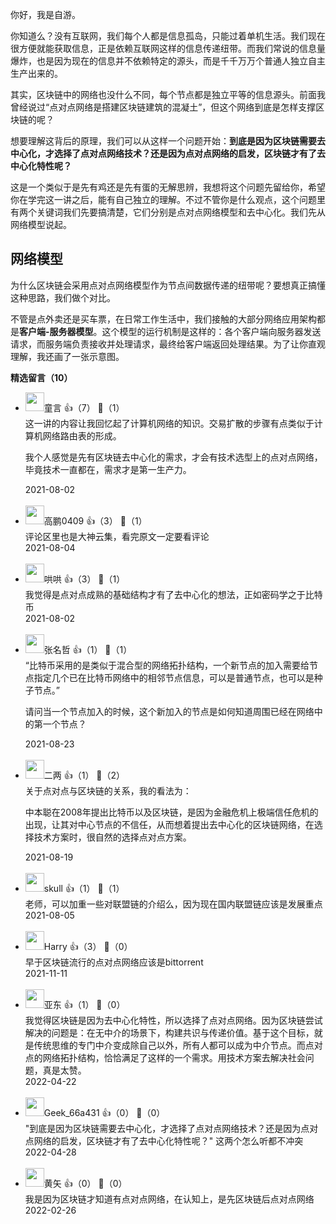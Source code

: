 你好，我是自游。

你知道么？没有互联网，我们每个人都是信息孤岛，只能过着单机生活。我们现在很方便就能获取信息，正是依赖互联网这样的信息传递纽带。而我们常说的信息量爆炸，也是因为现在的信息并不依赖特定的源头，而是千千万万个普通人独立自主生产出来的。

其实，区块链中的网络也没什么不同，每个节点都是独立平等的信息源头。前面我曾经说过“点对点网络是搭建区块链建筑的混凝土”，但这个网络到底是怎样支撑区块链的呢？

想要理解这背后的原理，我们可以从这样一个问题开始：**到底是因为区块链需要去中心化，才选择了点对点网络技术？还是因为点对点网络的启发，区块链才有了去中心化特性呢？**

这是一个类似于是先有鸡还是先有蛋的无解思辨，我想将这个问题先留给你，希望你在学完这一讲之后，能有自己独立的理解。不过不管你是什么观点，这个问题里有两个关键词我们先要搞清楚，它们分别是点对点网络模型和去中心化。我们先从网络模型说起。

## 网络模型

为什么区块链会采用点对点网络模型作为节点间数据传递的纽带呢？要想真正搞懂这种思路，我们做个对比。

不管是点外卖还是买车票，在日常工作生活中，我们接触的大部分网络应用架构都是**客户端-服务器模型**。这个模型的运行机制是这样的：各个客户端向服务器发送请求，而服务端负责接收并处理请求，最终给客户端返回处理结果。为了让你直观理解，我还画了一张示意图。
<div><strong>精选留言（10）</strong></div><ul>
<li><img src="https://static001.geekbang.org/account/avatar/00/17/e3/01/a254f22d.jpg" width="30px"><span>童言</span> 👍（7） 💬（1）<div>这一讲的内容让我回忆起了计算机网络的知识。交易扩散的步骤有点类似于计算机网络路由表的形成。

我个人感觉是先有区块链去中心化的需求，才会有技术选型上的点对点网络，毕竟技术一直都在，需求才是第一生产力。</div>2021-08-02</li><br/><li><img src="https://static001.geekbang.org/account/avatar/00/1d/6c/91/8268a753.jpg" width="30px"><span>高鹏0409</span> 👍（3） 💬（1）<div>评论区里也是大神云集，看完原文一定要看评论</div>2021-08-04</li><br/><li><img src="https://static001.geekbang.org/account/avatar/00/0f/8d/c9/7bafaf40.jpg" width="30px"><span>哄哄</span> 👍（3） 💬（1）<div>我觉得是点对点成熟的基础结构才有了去中心化的想法，正如密码学之于比特币</div>2021-08-02</li><br/><li><img src="https://static001.geekbang.org/account/avatar/00/13/3a/59/d0f326e7.jpg" width="30px"><span>张名哲</span> 👍（1） 💬（1）<div>“比特币采用的是类似于混合型的网络拓扑结构，一个新节点的加入需要给节点指定几个已在比特币网络中的相邻节点信息，可以是普通节点，也可以是种子节点。”

请问当一个节点加入的时候，这个新加入的节点是如何知道周围已经在网络中的第一个节点？</div>2021-08-23</li><br/><li><img src="https://static001.geekbang.org/account/avatar/00/12/ef/a2/62b73e2a.jpg" width="30px"><span>二两</span> 👍（1） 💬（2）<div>关于点对点与区块链的关系，我的看法为：

中本聪在2008年提出比特币以及区块链，是因为金融危机上极端信任危机的出现，让其对中心节点的不信任，从而想着提出去中心化的区块链网络，在选择技术方案时，很自然的选择点对点方案。</div>2021-08-19</li><br/><li><img src="https://static001.geekbang.org/account/avatar/00/13/49/3c/5d54c510.jpg" width="30px"><span>skull</span> 👍（1） 💬（1）<div>老师，可以加重一些对联盟链的介绍么，因为现在国内联盟链应该是发展重点</div>2021-08-05</li><br/><li><img src="https://static001.geekbang.org/account/avatar/00/10/a7/6a/b1bd0097.jpg" width="30px"><span>Harry</span> 👍（3） 💬（0）<div>早于区块链流行的点对点网络应该是bittorrent</div>2021-11-11</li><br/><li><img src="https://static001.geekbang.org/account/avatar/00/0f/a8/35/85033228.jpg" width="30px"><span>亚东</span> 👍（1） 💬（0）<div>我觉得区块链是因为去中心化特性，所以选择了点对点网络。因为区块链尝试解决的问题是：在无中介的场景下，构建共识与传递价值。基于这个目标，就是传统思维的专门中介变成除自己以外，所有人都可以成为中介节点。而点对点的网络拓扑结构，恰恰满足了这样的一个需求。用技术方案去解决社会问题，真是太赞。</div>2022-04-22</li><br/><li><img src="http://thirdwx.qlogo.cn/mmopen/vi_32/gIE15oOl1IicE8hicpPzuoARricgaL3y4nHDXaFCPX0U3UX3szgtrKCa4zCPc5GkdpceP0mftbJg3MdKHOLJOKJww/132" width="30px"><span>Geek_66a431</span> 👍（0） 💬（0）<div>&quot;到底是因为区块链需要去中心化，才选择了点对点网络技术？还是因为点对点网络的启发，区块链才有了去中心化特性呢？&quot; 
这两个怎么听都不冲突</div>2022-04-28</li><br/><li><img src="https://static001.geekbang.org/account/avatar/00/11/56/60/fb5ca9e5.jpg" width="30px"><span>黄矢</span> 👍（0） 💬（0）<div>我是因为区块链才知道有点对点网络，在认知上，是先区块链后点对点网络</div>2022-02-26</li><br/>
</ul>